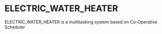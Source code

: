# ELECTRIC_WATER_HEATER
ELECTRIC_WATER_HEATER is a multitasking system based on Co-Operative Scheduler
